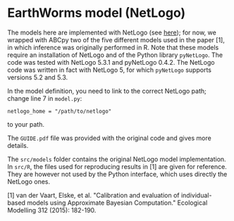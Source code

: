 # EarthWorms model (NetLogo)

The models here are implemented with NetLogo (see [here](https://ccl.northwestern.edu/netlogo/)); for now, we wrapped with ABCpy two of the five different models used in the paper [1], in which inference was originally performed in R. Note that these models require an installation of NetLogo and of the Python library `pyNetLogo`. The code was tested with NetLogo 5.3.1 and pyNetLogo 0.4.2. The NetLogo code was written in fact with NetLogo 5, for which `pyNetLogo` supports versions 5.2 and 5.3.    


In the model definition, you need to link to the correct NetLogo path; change line 7 in `model.py`:
  
```netlogo_home = "/path/to/netlogo"```

to your path.

The `GUIDE.pdf` file was provided with the original code and gives more details.

The `src/models` folder contains the original NetLogo model implementation. In `src/R`, the files used for reproducing results in [1] are given for reference. They are however not used by the Python interface, which uses directly the NetLogo ones.


[1] van der Vaart, Elske, et al. "Calibration and evaluation of individual-based models using Approximate Bayesian Computation." Ecological Modelling 312 (2015): 182-190.
